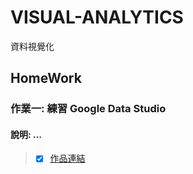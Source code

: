 # VISUAL-ANALYTICS
資料視覺化

## HomeWork
### 作業一: 練習 Google Data Studio
#### 說明: ...
> + [X] [作品連結](https://datastudio.google.com/u/0/reporting/3ab3dde4-7e64-434a-83fb-9ba421b78cf3/page/GhzcC) 
